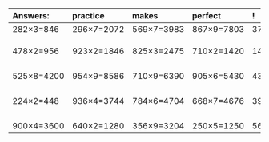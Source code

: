 | Answers: | practice | makes | perfect | ! |
| :--- | :--- | :--- | :--- | :--- |
| 282×3=846 | 296×7=2072 | 569×7=3983 | 867×9=7803 | 378×2=756 | 
|   |   |   |   |   | 
|   |   |   |   |   | 
|   |   |   |   |   | 
| 478×2=956 | 923×2=1846 | 825×3=2475 | 710×2=1420 | 145×8=1160 | 
|   |   |   |   |   | 
|   |   |   |   |   | 
|   |   |   |   |   | 
|   |   |   |   |   | 
| 525×8=4200 | 954×9=8586 | 710×9=6390 | 905×6=5430 | 434×6=2604 | 
|   |   |   |   |   | 
|   |   |   |   |   | 
|   |   |   |   |   | 
|   |   |   |   |   | 
| 224×2=448 | 936×4=3744 | 784×6=4704 | 668×7=4676 | 399×2=798 | 
|   |   |   |   |   | 
|   |   |   |   |   | 
|   |   |   |   |   | 
|   |   |   |   |   | 
| 900×4=3600 | 640×2=1280 | 356×9=3204 | 250×5=1250 | 563×2=1126 | 
